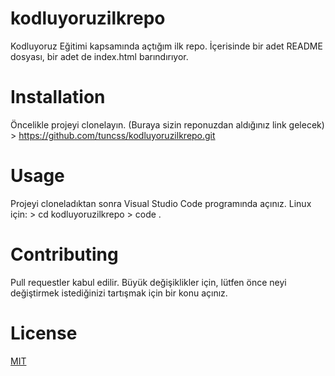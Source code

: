 # kodluyoruzilkrepo
Kodluyoruz Eğitimi kapsamında açtığım ilk repo. İçerisinde bir adet README dosyası, bir adet de index.html barındırıyor.
# Installation
Öncelikle projeyi clonelayın. (Buraya sizin reponuzdan aldığınız link gelecek)
    > https://github.com/tuncss/kodluyoruzilkrepo.git
# Usage
Projeyi cloneladıktan sonra Visual Studio Code programında açınız.
Linux için:
    > cd kodluyoruzilkrepo
    > code .
# Contributing
Pull requestler kabul edilir. Büyük değişiklikler için, lütfen önce neyi değiştirmek istediğinizi tartışmak için bir konu açınız.
# License
<ins>MIT<ins>
